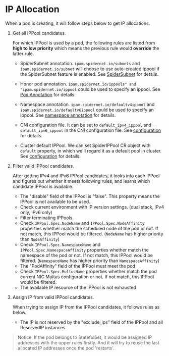 # IP Allocation

When a pod is creating, it will follow steps below to get IP allocations.

1. Get all IPPool candidates.

    For which IPPool is used by a pod, the following rules are listed from **high to low priority** which means the previous rule would **override** the latter rule.

    * SpiderSubnet annotation. `ipam.spidernet.io/subnets` and `ipam.spidernet.io/subnet` will choose to use auto-created ippool if the SpiderSubnet feature is enabled. See [SpiderSubnet](../usage/spider-subnet.md) for details.

    * Honor pod annotation. `ipam.spidernet.io/ippools" and "ipam.spidernet.io/ippool` could be used to specify an ippool. See [Pod Annotation](../reference/annotation.md) for details.

    * Namespace annotation. `ipam.spidernet.io/defaultv4ippool` and `ipam.spidernet.io/defaultv6ippool` could be used to specify an ippool. See [namespace annotation](../reference/annotation.md) for details.

    * CNI configuration file. It can be set to `default_ipv4_ippool` and `default_ipv6_ippool` in the CNI configuration file. See [configuration](../reference/plugin-ipam.md) for details.

    * Cluster default IPPool. We can set SpiderIPPool CR object with `default` property, in which we'll regard it as a default pool in cluster.  See [configuration](../reference/crd-spiderippool.md) for details.

2. Filter valid IPPool candidates.

    After getting IPv4 and IPv6 IPPool candidates, it looks into each IPPool and figures out whether it meets following rules, and learns which candidate IPPool is available.

    * The "disable" field of the IPPool is "false". This property means the IPPool is not available to be used.
    * Check current environment with IP version settings. (dual stack, IPv4 only, IPv6 only)
    * Filter terminating IPPools.
    * Check `IPPool.Spec.NodeName` and `IPPool.Spec.NodeAffinity` properties whether match the scheduled node of the pod or not. If not match, this IPPool would be filtered. (`NodeName` has higher priority than `NodeAffinity`)
    * Check `IPPool.Spec.NamespaceName` and `IPPool.Spec.NamespaceAffinity` properties whether match the namespace of the pod or not. If not match, this IPPool would be filtered. (`NamespaceName` has higher priority than `NamespaceAffinity`)
    * The "PodAffinity" field of the IPPool must meet the pod
    * Check `IPPool.Spec.MultusName` properties whether match the pod current NIC Multus configuration or not. If not match, this IPPool would be filtered.
    * The available IP resource of the IPPool is not exhausted

3. Assign IP from valid IPPool candidates.

    When trying to assign IP from the IPPool candidates, it follows rules as below.

    * The IP is not reserved by the "exclude_ips" field of the IPPool and all ReservedIP instances

> Notice: If the pod belongs to StatefulSet, it would be assigned IP addresses with the upper rules firstly. And it will try to reuse the last allocated IP addresses once the pod 'restarts'. 

